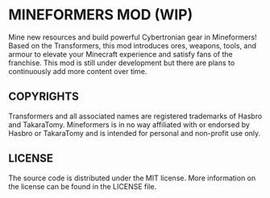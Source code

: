# MINEFORMERS MOD (WIP)

Mine new resources and build powerful Cybertronian gear in Mineformers! Based on the Transformers, this mod introduces ores, weapons, tools, and armour to elevate your Minecraft experience and satisfy fans of the franchise. This mod is still under development but there are plans to continuously add more content over time. 

## COPYRIGHTS

Transformers and all associated names are registered trademarks of Hasbro and TakaraTomy. Mineformers is in no way affiliated with or endorsed by Hasbro or TakaraTomy and is intended for personal and non-profit use only.

## LICENSE

The source code is distributed under the MIT license. More information on the license can be found in the LICENSE file.
